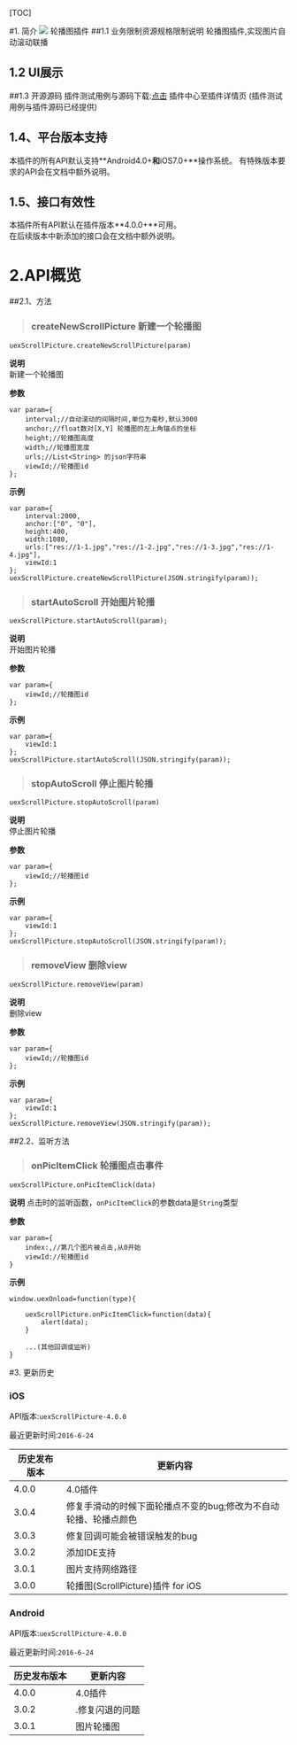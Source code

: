 [TOC]

#1. 简介 [![](http://appcan-download.oss-cn-beijing.aliyuncs.com/%E5%85%AC%E6%B5%8B%2Fgf.png)]()
轮播图插件
##1.1 业务限制资源规格限制说明
轮播图插件,实现图片自动滚动联播
## 1.2 UI展示
##1.3 开源源码
插件测试用例与源码下载:[点击](http://plugin.appcan.cn/details.html?id=433_index) 插件中心至插件详情页 (插件测试用例与插件源码已经提供) 


## 1.4、平台版本支持
本插件的所有API默认支持**Android4.0+**和**iOS7.0+**操作系统。 
有特殊版本要求的API会在文档中额外说明。

## 1.5、接口有效性
本插件所有API默认在插件版本**4.0.0+**可用。  
在后续版本中新添加的接口会在文档中额外说明。 

# 2.API概览  
##2.1、方法  
>### createNewScrollPicture   新建一个轮播图
`uexScrollPicture.createNewScrollPicture(param)`

**说明**  
新建一个轮播图

**参数**

```
var param={
	interval;//自动滚动的间隔时间,单位为毫秒,默认3000
	anchor;//float数对[X,Y] 轮播图的左上角锚点的坐标
	height;//轮播图高度
	width;//轮播图宽度
	urls;//List<String> 的json字符串
	viewId;//轮播图id
};

```

**示例**

```
var param={
	interval:2000,
	anchor:["0", "0"],
	height:400,
	width:1080,
	urls:["res://1-1.jpg","res://1-2.jpg","res://1-3.jpg","res://1-4.jpg"],
	viewId:1
};
uexScrollPicture.createNewScrollPicture(JSON.stringify(param));

```

>### startAutoScroll   开始图片轮播

`uexScrollPicture.startAutoScroll(param);`

**说明**  
开始图片轮播

**参数**

```
var param={
	viewId;//轮播图id
};
```

**示例**

```
var param={
	viewId:1
};
uexScrollPicture.startAutoScroll(JSON.stringify(param));
```

>### stopAutoScroll   停止图片轮播
`uexScrollPicture.stopAutoScroll(param)`

**说明**  
停止图片轮播

**参数**
```
var param={
	viewId;//轮播图id
};
```

**示例**

```
var param={
	viewId:1
};
uexScrollPicture.stopAutoScroll(JSON.stringify(param));
```

>### removeView   删除view
`uexScrollPicture.removeView(param)`

**说明**  
删除view

**参数**
```
var param={
	viewId;//轮播图id
};
```

**示例**

```
var param={
	viewId:1
};
uexScrollPicture.removeView(JSON.stringify(param));
```


##2.2、监听方法

>### onPicItemClick 轮播图点击事件

`uexScrollPicture.onPicItemClick(data)`

**说明**
点击时的监听函数，`onPicItemClick`的参数data是`String`类型

**参数**

```
var param={
	index:,//第几个图片被点击,从0开始
	viewId://轮播图id
}
```
 

**示例**

```
window.uexOnload=function(type){
	
	uexScrollPicture.onPicItemClick=function(data){
		alert(data);
	}

	...(其他回调或监听)
}
```

#3. 更新历史

### iOS

API版本:`uexScrollPicture-4.0.0`

最近更新时间:`2016-6-24`

| 历史发布版本 | 更新内容 |
| ----- | ----- |
| 4.0.0 | 4.0插件|
| 3.0.4 | 修复手滑动的时候下面轮播点不变的bug;修改为不自动轮播、轮播点颜色 |
| 3.0.3 | 修复回调可能会被错误触发的bug |
| 3.0.2 | 添加IDE支持 |
| 3.0.1 | 图片支持网络路径 |
| 3.0.0 | 轮播图(ScrollPicture)插件 for iOS |

### Android
API版本:`uexScrollPicture-4.0.0`

最近更新时间:`2016-6-24`

| 历史发布版本 | 更新内容 |
| ----- | ----- |
| 4.0.0 | 4.0插件|
| 3.0.2 | .修复闪退的问题 |
| 3.0.1 | 图片轮播图 |
